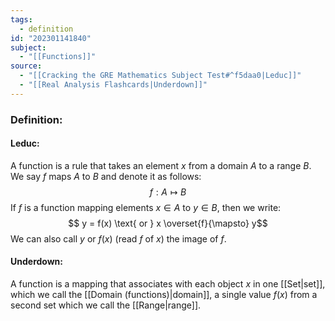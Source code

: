 ```yaml
---
tags:
  - definition
id: "202301141840"
subject:
  - "[[Functions]]"
source:
  - "[[Cracking the GRE Mathematics Subject Test#^f5daa0|Leduc]]"
  - "[[Real Analysis Flashcards|Underdown]]"
---
```

### Definition:
#### Leduc:
A function is a rule that takes an element $x$ from a domain $A$ to a range $B$. We say $f$ maps $A$ to $B$ and denote it as follows:
$$ f: A \mapsto B$$
If $f$ is a function mapping elements  $x \in A$ to $y \in B$, then we write:
$$ y = f(x) \text{ or } x \overset{f}{\mapsto} y$$
We can also call $y$ or $f(x)$ (read $f$ of $x$) the image of $f$.

#### Underdown:
A function is a mapping that associates with each object $x$ in one [[Set|set]], which we call the [[Domain (functions)|domain]], a single value $f(x)$ from a second set which we call the [[Range|range]].